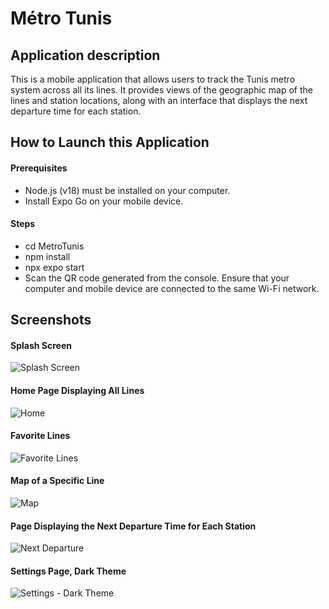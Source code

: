 
# Métro Tunis


## Application description  
This is a mobile application that allows users to track the Tunis metro system across all its lines. It provides views of the geographic map of the lines and station locations, along with an interface that displays the next departure time for each station.

## How to Launch this Application

#### Prerequisites
- Node.js (v18) must be installed on your computer.
- Install Expo Go on your mobile device.
#### Steps
- cd MetroTunis
- npm install
- npx expo start
- Scan the QR code generated from the console. Ensure that your computer and mobile device are connected to the same Wi-Fi network.

## Screenshots 

#### Splash Screen
![Splash Screen](https://github.com/manarhedhli/MetroTunis/blob/master/assets/screenshots/SplashScreen.jpg)
#### Home Page Displaying All Lines
![Home](https://github.com/manarhedhli/MetroTunis/blob/master/assets/screenshots/Home.jpg)
#### Favorite Lines
![Favorite Lines](https://github.com/manarhedhli/MetroTunis/blob/master/assets/screenshots/Favorite.jpg)
#### Map of a Specific Line
![Map](https://github.com/manarhedhli/MetroTunis/blob/master/assets/screenshots/Map.jpg)
#### Page Displaying the Next Departure Time for Each Station
![Next Departure](https://github.com/manarhedhli/MetroTunis/blob/master/assets/screenshots/NextDeparture.jpg)
#### Settings Page, Dark Theme
![Settings - Dark Theme](https://github.com/manarhedhli/MetroTunis/blob/master/assets/screenshots/DarkTheme.jpg)
